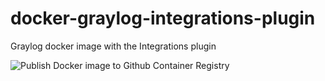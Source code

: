 # docker-graylog-integrations-plugin
Graylog docker image with the Integrations plugin

![Publish Docker image to Github Container Registry](https://github.com/rhythmictech/docker-graylog-integrations-plugin/workflows/Publish%20Docker%20image%20to%20Github%20Container%20Registry/badge.svg)
